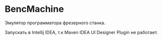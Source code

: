 # BencMachine
Эмулятор программатора фрезерного станка.

Запускать в Intellij IDEA, т.к Maven IDEA UI Designer Plugin не работает.

